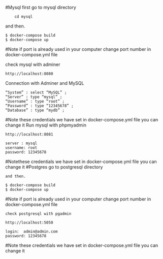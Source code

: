 #Mysql
 first go to mysql directory 
        
        cd mysql

and then.
    
    $ docker-compose build 
    $ docker-compose up
    
#Note if port is already used in your computer change port number in docker-compose.yml file 

check mysql with adminer 

    http://localhost:8080

Connection with Adminer and MySQL
    
    “System” : select “MySQL” ;
    “Server” : type “mysql” ;
    “Username” : type “root” ;
    “Password” : type “12345678” ;
    “Database” : type “mydb” ;
#Note
    these credentials we have set in docker-compose.yml file you can change it 
Run mysql with phpmyadmin 

    http://localhost:8081

    server : mysql
    username: root
    password: 12345678

#Notethese credentials we have set in docker-compose.yml file you can change it 
#Postgres
    go to postgresql directory 

    and then.
    
    $ docker-compose build 
    $ docker-compose up

#Note if port is already used in your computer change port number in docker-compose.yml file 

    check postgresql with pgadmin 

    http://localhost:5050

    login:  admin@admin.com
    password: 12345678

#Note
    these credentials we have set in docker-compose.yml file you can change it 


